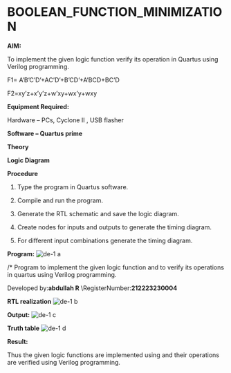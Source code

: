 # BOOLEAN_FUNCTION_MINIMIZATION

**AIM:**

To implement the given logic function verify its operation in Quartus using Verilog programming.

F1= A’B’C’D’+AC’D’+B’CD’+A’BCD+BC’D 

F2=xy’z+x’y’z+w’xy+wx’y+wxy

**Equipment Required:**

Hardware – PCs, Cyclone II , USB flasher

**Software – Quartus prime**

**Theory**

**Logic Diagram**

**Procedure**

1.	Type the program in Quartus software.

2.	Compile and run the program.

3.	Generate the RTL schematic and save the logic diagram.

4.	Create nodes for inputs and outputs to generate the timing diagram.

5.	For different input combinations generate the timing diagram.


**Program:**
![de-1 a](https://github.com/Bakkiyalakshmiethiraj/BOOLEAN_FUNCTION_MINIMIZATION/assets/144870983/dbc59eee-5286-4852-8171-a33450e00b8f)



/* Program to implement the given logic function and to verify its operations in quartus using Verilog programming. 

Developed by:**abdullah R**
\RegisterNumber:**212223230004**


**RTL realization**
![de-1 b](https://github.com/Bakkiyalakshmiethiraj/BOOLEAN_FUNCTION_MINIMIZATION/assets/144870983/154cd7d6-0e53-4aed-98ee-cf659499763f)


**Output:**
![de-1 c](https://github.com/Bakkiyalakshmiethiraj/BOOLEAN_FUNCTION_MINIMIZATION/assets/144870983/e7dc2173-d206-4382-b0df-ca6b0dd3a292)

**Truth table**
![de-1 d](https://github.com/Bakkiyalakshmiethiraj/BOOLEAN_FUNCTION_MINIMIZATION/assets/144870983/85b7dcf6-d3bf-4325-b442-9f3dcda06b8a)

**Result:**

Thus the given logic functions are implemented using and their operations are verified using Verilog programming.

